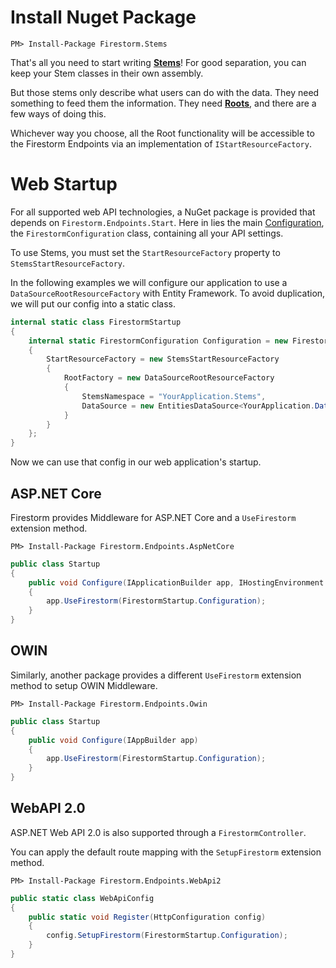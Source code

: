# Install Nuget Package

```
PM> Install-Package Firestorm.Stems
```

That's all you need to start writing **[Stems](/Tutorials/Stems)**! For good separation, you can keep your Stem classes in their own assembly.

But those stems only describe what users can do with the data. They need something to feed them the information. They need **[Roots](/Tutorials/Roots)**, and there are a few ways of doing this.

Whichever way you choose, all the Root functionality will be accessible to the Firestorm Endpoints via an implementation of `IStartResourceFactory`.

# Web Startup

For all supported web API technologies, a NuGet package is provided that depends on `Firestorm.Endpoints.Start`. Here in lies the main [Configuration](/Tutorials/Configuration), the `FirestormConfiguration` class, containing all your API settings.

To use Stems, you must set the `StartResourceFactory` property to `StemsStartResourceFactory`.

In the following examples we will configure our application to use a `DataSourceRootResourceFactory` with Entity Framework. To avoid duplication, we will put our config into a static class.

```csharp
internal static class FirestormStartup
{
    internal static FirestormConfiguration Configuration = new FirestormConfiguration
    {
        StartResourceFactory = new StemsStartResourceFactory
        {
            RootFactory = new DataSourceRootResourceFactory
            {
                StemsNamespace = "YourApplication.Stems",
                DataSource = new EntitiesDataSource<YourApplication.Data.EntitiesContext>()
            }
        }
    };
}
```

Now we can use that config in our web application's startup.

## ASP<span>.</span>NET Core

Firestorm provides Middleware for ASP<span>.</span>NET Core and a `UseFirestorm` extension method.

```
PM> Install-Package Firestorm.Endpoints.AspNetCore
```

```csharp
public class Startup
{
    public void Configure(IApplicationBuilder app, IHostingEnvironment env)
    {
        app.UseFirestorm(FirestormStartup.Configuration);
    }
}
```

## OWIN

Similarly, another package provides a different `UseFirestorm` extension method to setup OWIN Middleware.

```
PM> Install-Package Firestorm.Endpoints.Owin
```

```csharp
public class Startup
{
    public void Configure(IAppBuilder app)
    {
        app.UseFirestorm(FirestormStartup.Configuration);
    }
}
```

## WebAPI 2.0

ASP<span>.</span>NET Web API 2.0 is also supported through a `FirestormController`.

You can apply the default route mapping with the `SetupFirestorm` extension method.

```
PM> Install-Package Firestorm.Endpoints.WebApi2
```

```csharp
public static class WebApiConfig
{
    public static void Register(HttpConfiguration config)
    {
        config.SetupFirestorm(FirestormStartup.Configuration);
    }
}
```